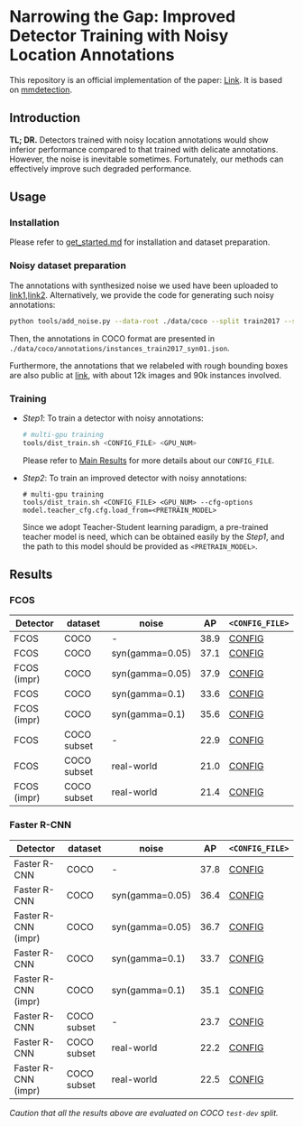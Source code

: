 # Narrowing the Gap: Improved Detector Training with Noisy Location Annotations

This repository is an official implementation of the paper: [Link](TBD).
It is based on [mmdetection](https://github.com/open-mmlab/mmdetection).

## Introduction
**TL; DR.** Detectors trained with noisy location annotations would show inferior performance compared to that trained with delicate annotations. However, the noise is inevitable sometimes. Fortunately, our methods can effectively improve such degraded performance.

## Usage
### Installation
Please refer to [get_started.md](https://github.com/open-mmlab/mmdetection/blob/master/docs/get_started.md) for installation and dataset preparation.

### Noisy dataset preparation
The annotations with synthesized noise we used have been uploaded to [link1](https://drive.google.com/file/d/1rTLiEJltAp3iHVMSlV7iFvmGHuvw6Qy8/view?usp=sharing),[link2](https://drive.google.com/file/d/1x8Q8n-pcOKwocKtEeTJc10ax1k10vdgY/view?usp=sharing).
Alternatively, we provide the code for generating such noisy annotations:
```bash
python tools/add_noise.py --data-root ./data/coco --split train2017 --sigma 0.1 -o syn01
```
Then, the annotations in COCO format are presented in `./data/coco/annotations/instances_train2017_syn01.json`.

Furthermore, the annotations that we relabeled with rough bounding boxes are also public at [link](https://drive.google.com/file/d/1qDaRtz7Q1FgLYRCofHdpU123PK3He0k3/view?usp=sharing), with about 12k images and 90k instances involved.

### Training
- *Step1*: To train a detector with noisy annotations:
    ```bash
    # multi-gpu training
    tools/dist_train.sh <CONFIG_FILE> <GPU_NUM>
    ```
    Please refer to [Main Results](#Results) for more details about our `CONFIG_FILE`.

- *Step2*: To train an improved detector with noisy annotations:
    ```
    # multi-gpu training
    tools/dist_train.sh <CONFIG_FILE> <GPU_NUM> --cfg-options model.teacher_cfg.cfg.load_from=<PRETRAIN_MODEL>
    ```
    Since we adopt Teacher-Student learning paradigm, a pre-trained teacher model is need, which can be obtained easily by the *Step1*, and the path to this model should be provided as `<PRETRAIN_MODEL>`.

## Results
### FCOS

| Detector    | dataset      | noise                | AP   | `<CONFIG_FILE>` |
|------------ | ------------ | -------------------- | ---- | --------------- |
| FCOS        | COCO         | -                    | 38.9 | [CONFIG](configs/noise/fcos_1x_coco.py) |
| FCOS        | COCO         | syn(gamma=0.05) | 37.1 | [CONFIG](configs/noise/fcos_1x_syn005_coco.py) |
| FCOS (impr) | COCO         | syn(gamma=0.05) | 37.9 | [CONFIG](configs/noise/fcos_1x_syn005_impr_coco.py) |
| FCOS        | COCO         | syn(gamma=0.1)  | 33.6 | [CONFIG](configs/noise/fcos_1x_syn01_coco.py) |
| FCOS (impr) | COCO         | syn(gamma=0.1)  | 35.6 | [CONFIG](configs/noise/fcos_1x_syn01_impr_coco.py) |
| FCOS        | COCO subset  | -                    | 22.9 | [CONFIG](configs/noise/fcos_1x_cocosubset.py) |
| FCOS        | COCO subset  | real-world           | 21.0 | [CONFIG](configs/noise/fcos_1x_real-world_cocosubset.py) |
| FCOS (impr) | COCO subset  | real-world           | 21.4 | [CONFIG](configs/noise/fcos_1x_real-world_impr_cocosubset.py) |

### Faster R-CNN
| Detector    | dataset      | noise                | AP   | `<CONFIG_FILE>` |
|------------ | ------------ | -------------------- | ---- | --------------- |
| Faster R-CNN        | COCO         | -                    | 37.8 | [CONFIG](configs/noise/faster_rcnn_1x_coco.py) |
| Faster R-CNN        | COCO         | syn(gamma=0.05) | 36.4 | [CONFIG](configs/noise/faster_rcnn_1x_syn005_coco.py) |
| Faster R-CNN (impr) | COCO         | syn(gamma=0.05) | 36.7 | [CONFIG](configs/noise/faster_rcnn_1x_syn005_impr_coco.py) |
| Faster R-CNN        | COCO         | syn(gamma=0.1)  | 33.7 | [CONFIG](configs/noise/faster_rcnn_1x_syn01_coco.py) |
| Faster R-CNN (impr) | COCO         | syn(gamma=0.1)  | 35.1 | [CONFIG](configs/noise/faster_rcnn_1x_syn01_impr_coco.py) |
| Faster R-CNN        | COCO subset  | -                    | 23.7 | [CONFIG](configs/noise/faster_rcnn_1x_cocosubset.py) |
| Faster R-CNN        | COCO subset  | real-world           | 22.2 | [CONFIG](configs/noise/faster_rcnn_1x_real-world_cocosubset.py) |
| Faster R-CNN (impr) | COCO subset  | real-world           | 22.5 | [CONFIG](configs/noise/faster_rcnn_1x_real-world_impr_cocosubset.py) |

*Caution that all the results above are evaluated on COCO `test-dev` split.*